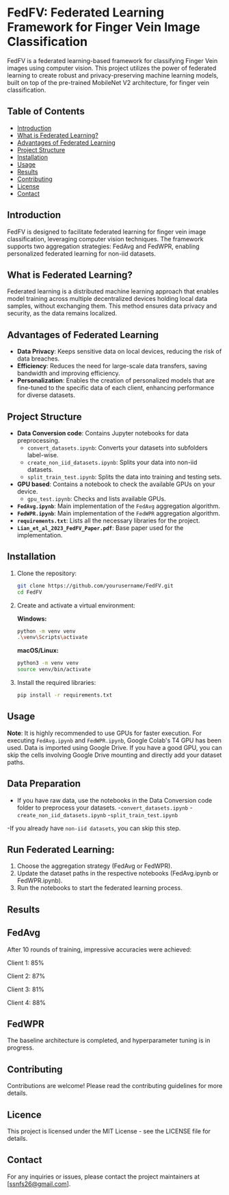 # FedFV: Federated Learning Framework for Finger Vein Image Classification

FedFV is a federated learning-based framework for classifying Finger Vein images using computer vision. This project utilizes the power of federated learning to create robust and privacy-preserving machine learning models, built on top of the pre-trained MobileNet V2 architecture, for finger vein classification.

## Table of Contents
- [Introduction](#introduction)
- [What is Federated Learning?](#what-is-federated-learning)
- [Advantages of Federated Learning](#advantages-of-federated-learning)
- [Project Structure](#project-structure)
- [Installation](#installation)
- [Usage](#usage)
- [Results](#results)
- [Contributing](#contributing)
- [License](#license)
- [Contact](#contact)

## Introduction

FedFV is designed to facilitate federated learning for finger vein image classification, leveraging computer vision techniques. The framework supports two aggregation strategies: FedAvg and FedWPR, enabling personalized federated learning for non-iid datasets.

## What is Federated Learning?

Federated learning is a distributed machine learning approach that enables model training across multiple decentralized devices holding local data samples, without exchanging them. This method ensures data privacy and security, as the data remains localized.

## Advantages of Federated Learning

- **Data Privacy**: Keeps sensitive data on local devices, reducing the risk of data breaches.
- **Efficiency**: Reduces the need for large-scale data transfers, saving bandwidth and improving efficiency.
- **Personalization**: Enables the creation of personalized models that are fine-tuned to the specific data of each client, enhancing performance for diverse datasets.

## Project Structure

- **Data Conversion code**: Contains Jupyter notebooks for data preprocessing.
  - `convert_datasets.ipynb`: Converts your datasets into subfolders label-wise.
  - `create_non_iid_datasets.ipynb`: Splits your data into non-iid datasets.
  - `split_train_test.ipynb`: Splits the data into training and testing sets.
- **GPU based**: Contains a notebook to check the available GPUs on your device.
  - `gpu_test.ipynb`: Checks and lists available GPUs.
- **`FedAvg.ipynb`**: Main implementation of the `FedAvg` aggregation algorithm.
- **`FedWPR.ipynb`**: Main implementation of the `FedWPR` aggregation algorithm.
- **`requirements.txt`**: Lists all the necessary libraries for the project.
- **`Lian_et_al_2023_FedFV_Paper.pdf`**: Base paper used for the implementation.

## Installation

1. Clone the repository:
   ```sh
   git clone https://github.com/yourusername/FedFV.git
   cd FedFV
   ```

2. Create and activate a virtual environment:
   
    **Windows:**
    ```sh
    python -m venv venv
    .\venv\Scripts\activate
    ```
  
    **macOS/Linux:**
   ```sh
   python3 -m venv venv
   source venv/bin/activate
   ```

3. Install the required libraries:
    ```sh
    pip install -r requirements.txt
    ```

## Usage
**Note**: It is highly recommended to use GPUs for faster execution. For executing `FedAvg.ipynb` and `FedWPR.ipynb`, Google Colab's T4 GPU has been used. Data is imported using Google Drive. If you have a good GPU, you can skip the cells involving Google Drive mounting and directly add your dataset paths.

## Data Preparation

- If you have raw data, use the notebooks in the Data Conversion code folder to preprocess your datasets.
    -`convert_datasets.ipynb`
    -`create_non_iid_datasets.ipynb`
    -`split_train_test.ipynb`
  
-If you already have `non-iid datasets`, you can skip this step.

## Run Federated Learning:
1. Choose the aggregation strategy (FedAvg or FedWPR).
2. Update the dataset paths in the respective notebooks (FedAvg.ipynb or FedWPR.ipynb).
3. Run the notebooks to start the federated learning process.

## Results

## FedAvg
After 10 rounds of training, impressive accuracies were achieved:

Client 1: 85%

Client 2: 87%

Client 3: 81%

Client 4: 88%

## FedWPR
The baseline architecture is completed, and hyperparameter tuning is in progress.

## Contributing
Contributions are welcome! Please read the contributing guidelines for more details.

## Licence
This project is licensed under the MIT License - see the LICENSE file for details.

## Contact
For any inquiries or issues, please contact the project maintainers at [ssnfs26@gmail.com].
